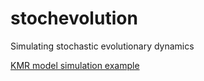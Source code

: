 stochevolution
==============

Simulating stochastic evolutionary dynamics

[KMR model simulation example](http://nbviewer.ipython.org/github/oyamad/stochevolution/blob/master/KMR2x2_example.ipynb)
